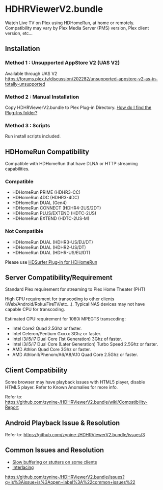 # HDHRViewerV2.bundle
Watch Live TV on Plex using HDHomeRun, at home or remotely. Compatibility may vary by Plex Media Server (PMS) version, Plex client version, etc... 

## Installation
### Method 1 : Unsupported AppStore V2 (UAS V2)
Available through UAS V2 <https://forums.plex.tv/discussion/202282/unsupported-appstore-v2-as-in-totally-unsupported>

### Method 2 : Manual Installation
Copy HDHRViewerV2.bundle to Plex Plug-in Directory. [How do I find the Plug-Ins folder?](https://support.plex.tv/hc/en-us/articles/201106098-How-do-I-find-the-Plug-Ins-folder-)

### Method 3 : Scripts
Run install scripts included.

## HDHomeRun Compatibility

Compatible with HDHomeRun that have DLNA or HTTP streaming capabilities.

### Compatible
- HDHomeRun PRIME (HDHR3-CC)
- HDHomeRun 4DC (HDHR3-4DC)
- HDHomeRun DUAL (Gen4)
- HDHomeRun CONNECT (HDHR4-2US/2DT)
- HDHomeRun PLUS/EXTEND (HDTC-2US)
- HDHomeRun EXTEND (HDTC-2US-M)

### Not Compatible
- HDHomeRun DUAL (HDHR3-US/EU/DT)
- HDHomeRun DUAL (HDHR2-US/DT)
- HDHomeRun DUAL (HDHR-US/EU/DT)

Please use [HDSurfer Plug-in for HDHomeRun](https://forums.plex.tv/discussion/83233/hdsurfer-plug-in-for-hdhomerun)

## Server Compatibility/Requirement

Standard Plex requirement for streaming to Plex Home Theater (PHT)

High CPU requirement for transcoding to other clients (Web/Android/Roku/FireTV/etc…). Typical NAS devices may not have capable CPU for transcoding.

Estimated CPU requirement for 1080i MPEGTS transcoding:
- Intel Core2 Quad 2.5Ghz or faster.
- Intel Celeron/Pentium Gxxxx 3Ghz or faster.
- Intel i3/i5/i7 Dual Core (1st Generation) 3Ghz of faster.
- Intel i3/i5/i7 Dual Core (Later Generation) Turbo Speed 2.5Ghz or faster.
- AMD Athlon Quad Core 3Ghz or faster.
- AMD AthlonII/Phenom/A6/A8/A10 Quad Core 2.5Ghz or faster.

## Client Compatibility

Some browser may have playback issues with HTML5 player, disable HTML5 player. Refer to Known Anomalies for more info.

Refer to: <https://github.com/zynine-/HDHRViewerV2.bundle/wiki/Compatibility-Report>

## Android Playback Issue & Resolution

Refer to: <https://github.com/zynine-/HDHRViewerV2.bundle/issues/3>

## Common Issues and Resolution

- [Slow buffering or stutters on some clients](https://github.com/zynine-/HDHRViewerV2.bundle/issues/4)
- [Interlacing](https://github.com/zynine-/HDHRViewerV2.bundle/issues/6)

https://github.com/zynine-/HDHRViewerV2.bundle/issues?q=is%3Aissue+is%3Aopen+label%3A%22common+issues%22
